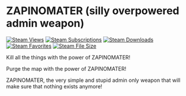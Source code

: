 # ZAPINOMATER (silly overpowered admin weapon)

[![Steam Views](https://img.shields.io/steam/views/567849895?logo=steam)](https://steamcommunity.com/sharedfiles/filedetails/?id=567849895)
[![Steam Subscriptions](https://img.shields.io/steam/subscriptions/567849895?logo=steam)](https://steamcommunity.com/sharedfiles/filedetails/?id=567849895)
[![Steam Downloads](https://img.shields.io/steam/downloads/567849895?logo=steam)](https://steamcommunity.com/sharedfiles/filedetails/?id=567849895)
[![Steam Favorites](https://img.shields.io/steam/favorites/567849895?logo=steam)](https://steamcommunity.com/sharedfiles/filedetails/?id=567849895)
[![Steam File Size](https://img.shields.io/steam/size/567849895?logo=steam)](https://steamcommunity.com/sharedfiles/filedetails/?id=567849895)

Kill all the things with the power of ZAPINOMATER!

Purge the map with the power of ZAPINOMATER!

ZAPINOMATER, the very simple and stupid admin only weapon that will make sure that nothing exists anymore!
